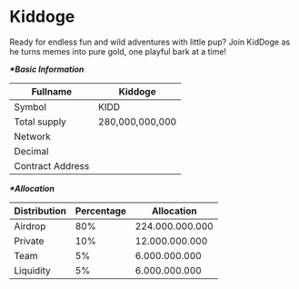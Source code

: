 # Kiddoge

Ready for endless fun and wild adventures with little pup? Join KidDoge as he turns memes into pure gold, one playful bark at a time!

_**\*Basic Information**_

| Fullname         | Kiddoge         |
| ---------------- | --------------- |
| Symbol           | KIDD            |
| Total supply     | 280,000,000,000 |
| Network          |                 |
| Decimal          |                 |
| Contract Address |                 |

_**\*Allocation**_

| Distribution | Percentage | Allocation      |
| ------------ | ---------- | --------------- |
| Airdrop      | 80%        | 224.000.000.000 |
| Private      | 10%        | 12.000.000.000  |
| Team         | 5%         | 6.000.000.000   |
| Liquidity    | 5%         | 6.000.000.000   |
